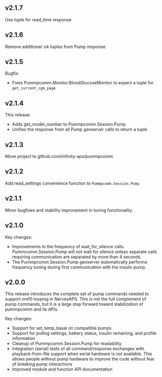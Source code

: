 ## v2.1.7

Use tuple for read_time response

## v2.1.6

Remove additional :ok tuples from Pump response

## v2.1.5

Bugfix:

* Fixes Pummpcomm.Monitor.BloodGlucoseMonitor to expect a tuple for `get_current_cgm_page`

## v2.1.4

This release:

* Adds get_model_number to Pummpcomm.Session.Pump
* Unifies the response from all Pump genserver calls to return a tuple

## v2.1.3

Move project to github.com/infinity-aps/pummpcomm

## v2.1.2

Add read_settings convenience function to `Pummpcomm.Session.Pump`

## v2.1.1

Minor bugfixes and stability improvement in tuning functionality.

## v2.1.0

Key changes:
* Improvements to the frequency of wait_for_silence calls. Pummcomm.Session.Pump will not wait for silence unless separate calls requiring communication are separated by more than 4 seconds.
* The Pummpcomm.Session.Pump genserver automatically performs frequency tuning during first communication with the insulin pump.

## v2.0.0

This release introduces the complete set of pump commands needed to support oref0 looping in NervesAPS. This is not the full complement of pump commands, but it is a large step forward toward stabilization of pummpcomm and its APIs.

Key changes:
* Support for set_temp_basal on compatible pumps
* Support for pulling settings, battery status, insulin remaining, and profile information
* Cleanup of Pummpcomm.Session.Pump for readability
* Integration (serial) tests of all command/response exchanges with playback-from-file support when serial hardware is not available. This allows people without pump hardware to improve the code without fear of breaking pump interactions
* Improved module and function API documentation

